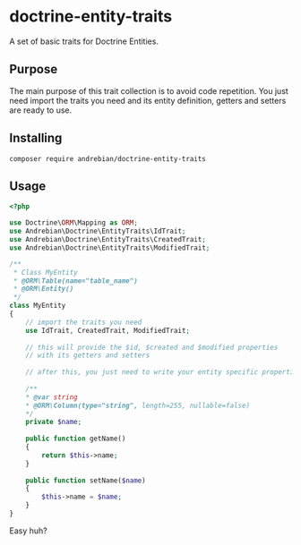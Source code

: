 # doctrine-entity-traits

A set of basic traits for Doctrine Entities.

## Purpose

The main purpose of this trait collection is to avoid code 
repetition. You just need import the traits you need and its 
entity definition, getters and setters are ready to use.


## Installing

`composer require andrebian/doctrine-entity-traits`


## Usage

```php
<?php 

use Doctrine\ORM\Mapping as ORM;
use Andrebian\Doctrine\EntityTraits\IdTrait;
use Andrebian\Doctrine\EntityTraits\CreatedTrait;
use Andrebian\Doctrine\EntityTraits\ModifiedTrait;

/**
 * Class MyEntity
 * @ORM\Table(name="table_name")
 * @ORM\Entity()
 */
class MyEntity
{
    // import the traits you need
    use IdTrait, CreatedTrait, ModifiedTrait; 
    
    // this will provide the $id, $created and $modified properties
    // with its getters and setters
    
    // after this, you just need to write your entity specific properties, getters and setters
    
    /**
    * @var string
    * @ORM\Column(type="string", length=255, nullable=false)
    */
    private $name;
    
    public function getName()
    {
        return $this->name;
    }
    
    public function setName($name)
    {
        $this->name = $name;
    }
}
```
Easy huh?

